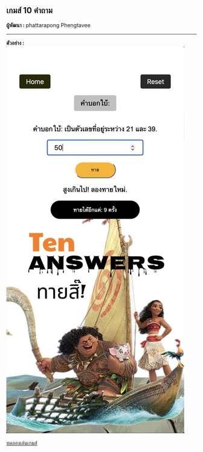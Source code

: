 <h2>เกมส์ 10 คำถาม </h2>
<b>ผู้พัฒนา : </b> phattarapong Phengtavee<hr>
<b>ตัวอย่าง : </b><br>
<img src= 'document/example.png' alt='sample'>

<a href='https://Phattarapong26.github.io/TenAnwers/index.html'>ทดลองเล่นเกมส์</a>
